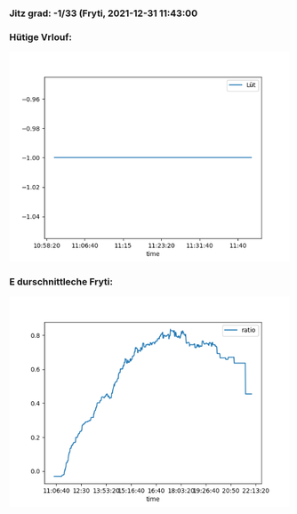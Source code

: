 ### Jitz grad: -1/33 (Fryti, 2021-12-31 11:43:00

### Hütige Vrlouf:
![Graph](Today.png)

### E durschnittleche Fryti:
![Graph](Fryti.png)